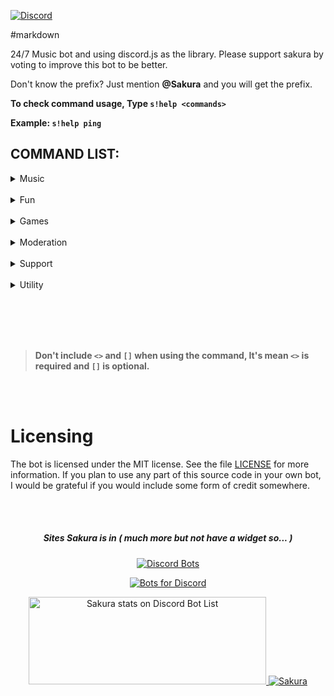 
[![Discord](https://discordapp.com/api/guilds/492345609928572948/embed.png)](https://discord.gg/BTckadf)


#markdown

24/7 Music bot and using discord.js as the library. Please support sakura by voting to improve this bot to be better.

Don't know the prefix? Just mention **@Sakura** and you will get the prefix.

**To check command usage, Type `s!help <commands>`**

**Example: `s!help ping`**



## COMMAND LIST:

<details>
<summary>Music</summary>
<br>

```
 s!search <Song Name><br>
 s!play <Song Name><br>
 s!loop<br>
 s!shuffle<br>
 s!lyrics <Song Name><br>
 s!np<br>
 s!queue<br>
 s!skip<br>
 s!stop<br>
 s!pause<br>
 s!resume<br>
 s!volume [1 - 100]<br>
```

</details>
<br>
<details>
<summary>Fun</summary>
<br>

```
s!8ball <questions><br>
s!beautiful [@mention|id]<br>
s!clapify [text]<br>
s!clyde <text><br>
s!neko<br>
s!f<br>
s!owoify <text><br>
s!ratewaifu <mention|text><br>
s!sakura<br>
s!say <text><br>
s!ship <@user1 @user2><br>
s!tableflip<br>
s!triggered [mention|id]<br>
```

</details>
<br>
<details>
<summary>Games</summary>
<br>
	
```
s!akinator<br>
s!connect4 [mention]<br>
s!dice<br>
s!hungergame <tribute><br>
s!lessons<br>
s!tictactoe [mention]<br>
```
</details>
<br>
<details>
<summary>Moderation</summary>
<br>

```
s!logging<br>
s!welcomeimg<br>
s!setprefix<br>
```
	
</details>
<br>
<details>
<summary>Support</summary>
<br>
	
```
s!bugreport <bug content><br>
s!donate<br>
s!invite<br>
s!vote<br>
```

</details>
<br>
<details>
<summary>Utility</summary>
<br>
	
```
s!avatar [mention|id]<br>
s!changelog<br>
s!dbl <options> <@bot><br>
s!discrim <discriminator><br>
s!help<br>
s!ping<br>
s!server [info|roles|emojis]<br>
s!stats<br>
s!shardinfo<br>
s!botinfo<br>
s!youtube <query><br>
s!userinfo [@User]

```
</details>

<br></br>
<br></br>

> **Don't include `<>` and `[]` when using the command, It's mean `<>` is required and `[]` is optional.** </br>

<br></br>

# Licensing 

The bot is licensed under the MIT license. See the file [LICENSE](https://github.com/SharifPoetra/sakura/blob/master/LICENSE) for more information. If you plan to use any part of this source code in your own bot, I would be grateful if you would include some form of credit somewhere.


<br></br>

<div align="center">
<h5>Sites Sakura is in ( much more but not have a widget so... )</h5>

[![Discord Bots](https://discordbots.org/api/widget/500893309514940432.svg?usernamecolor=4e17b5&topcolor=2d54ff&middlecolor=442b0&datacolor=f442e5&highlightcolor=424bf4&labelcolor=eff0f9)](https://discordbots.org/bot/500893309514940432)


[![Bots for Discord](https://botsfordiscord.com/api/bot/500893309514940432/widget)](https://botsfordiscord.com/bots/500893309514940432) 


<a href="https://discordbotlist.com/bots/500893309514940432">
	<img 
		width="380" 
		height="140" 
		src="https://discordbotlist.com/bots/500893309514940432/widget" 
		alt="Sakura stats on Discord Bot List">
</a>

<a href="https://divinediscordbots.com/bots/500893309514940432">
  <img src="https://divinediscordbots.com/api/widget/500893309514940432.svg" alt="Sakura"/>
</a>
</div>